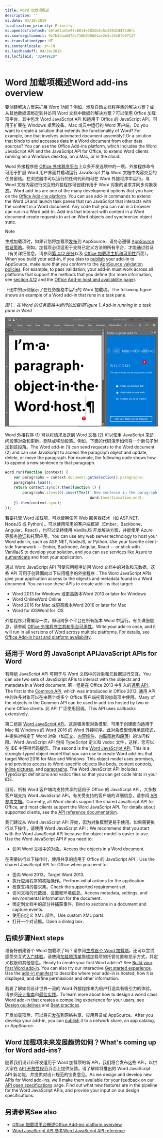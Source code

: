 ```yaml
---
title: Word 加载项概述
description: ''
ms.date: 03/19/2019
localization_priority: Priority
ms.openlocfilehash: b6fa62a41e97c6814e282db4a5c338d2d422d0fc
ms.sourcegitcommit: 9e7b4daa8d76c710b9d9dd4ae2e3c45e8fe07127
ms.translationtype: HT
ms.contentlocale: zh-CN
ms.lasthandoff: 04/24/2019
ms.locfileid: "32449820"
---
```

# <a name="word-add-ins-overview"></a><span data-ttu-id="9d3ef-102">Word 加载项概述</span><span class="sxs-lookup"><span data-stu-id="9d3ef-102">Word add-ins overview</span></span>

<span data-ttu-id="9d3ef-p101">要创建解决方案来扩展 Word 功能？例如，涉及自动文档程序集的解决方案？或从其他数据源绑定到并访问 Word 文档中数据的解决方案？可以使用 Office 加载项平台，其中包含 Word JavaScript API 和适用于 Office 的 JavaScript API，可用于扩展在 Windows 桌面设备、Mac 或云中运行的 Word 客户端。</span><span class="sxs-lookup"><span data-stu-id="9d3ef-p101">Do you want to create a solution that extends the functionality of Word? For example, one that involves automated document assembly? Or a solution that binds to and accesses data in a Word document from other data sources? You can use the Office Add-ins platform, which includes the Word JavaScript API and the JavaScript API for Office, to extend Word clients running on a Windows desktop, on a Mac, or in the cloud.</span></span>

<span data-ttu-id="9d3ef-p102">Word 外接程序是 [Office 外接程序平台](../overview/office-add-ins.md)上众多开发选项中的一项。外接程序命令可用于扩展 Word 用户界面并启动运行 JavaScript 并与 Word 文档中内容交互的任务窗格。在浏览器中可以运行的任何代码均可在 Word 外接程序中运行。与 Word 文档内容进行交互的外接程序可创建作用于 Word 对象的请求并同步对象状态。</span><span class="sxs-lookup"><span data-stu-id="9d3ef-p102">Word add-ins are one of the many development options that you have on the [Office Add-ins platform](../overview/office-add-ins.md). You can use add-in commands to extend the Word UI and launch task panes that run JavaScript that interacts with the content in a Word document. Any code that you can run in a browser can run in a Word add-in. Add-ins that interact with content in a Word document create requests to act on Word objects and synchronize object state.</span></span> 

> [!NOTE]
> <span data-ttu-id="9d3ef-p103">生成加载项时，如果计划将加载项[发布](../publish/publish.md)到 AppSource，请务必遵循 [AppSource 验证策略](/office/dev/store/validation-policies)。例如，加载项必须适用于支持已定义方法的所有平台，才能通过验证（有关详细信息，请参阅[第 4.12 部分](/office/dev/store/validation-policies#4-apps-and-add-ins-behave-predictably)以及 [Office 加载项主机和可用性](../overview/office-add-in-availability.md)页面）。</span><span class="sxs-lookup"><span data-stu-id="9d3ef-p103">When you build your add-in, if you plan to [publish](../publish/publish.md) your add-in to AppSource, make sure that you conform to the [AppSource validation policies](/office/dev/store/validation-policies). For example, to pass validation, your add-in must work across all platforms that support the methods that you define (for more information, see [section 4.12](/office/dev/store/validation-policies#4-apps-and-add-ins-behave-predictably) and the [Office Add-in host and availability page](../overview/office-add-in-availability.md)).</span></span>

<span data-ttu-id="9d3ef-113">下图中的示例展示了在任务窗格中运行的 Word 加载项。</span><span class="sxs-lookup"><span data-stu-id="9d3ef-113">The following figure shows an example of a Word add-in that runs in a task pane.</span></span>

<span data-ttu-id="9d3ef-114">*图 1：在 Word 的任务窗格中运行的加载项*</span><span class="sxs-lookup"><span data-stu-id="9d3ef-114">*Figure 1. Add-in running in a task pane in Word*</span></span>

![在 Word 的任务窗格中运行的外接程序](../images/word-add-in-show-host-client.png)

<span data-ttu-id="9d3ef-p104">Word 外接程序 (1) 可以将请求发送到 Word 文档 (2) 可以使用 JavaScript 来访问段落对象和更新、删除或移动段落。例如，下面的代码演示如何将一个新句子附加到该段落。</span><span class="sxs-lookup"><span data-stu-id="9d3ef-p104">The Word add-in (1) can send requests to the Word document (2) and can use JavaScript to access the paragraph object and update, delete, or move the paragraph. For example, the following code shows how to append a new sentence to that paragraph.</span></span>

```js
Word.run(function (context) {
    var paragraphs = context.document.getSelection().paragraphs;
    paragraphs.load();
    return context.sync().then(function () {
        paragraphs.items[0].insertText(' New sentence in the paragraph.',
                                       Word.InsertLocation.end);
    }).then(context.sync);
});

```

<span data-ttu-id="9d3ef-p105">若要托管 Word 加载项，可以使用任何 Web 服务器技术（如 ASP.NET、NodeJS 或 Python）。可以使用常用的客户端框架（Ember、Backbone、Angular、React），也可以坚持使用 VanillaJS 开发解决方案，并能使用 Azure 等服务[验证](../develop/use-the-oauth-authorization-framework-in-an-office-add-in.md)和托管应用。</span><span class="sxs-lookup"><span data-stu-id="9d3ef-p105">You can use any web server technology to host your Word add-in, such as ASP.NET, NodeJS, or Python. Use your favorite client-side framework -- Ember, Backbone, Angular, React -- or stick with VanillaJS to develop your solution, and you can use services like Azure to [authenticate](../develop/use-the-oauth-authorization-framework-in-an-office-add-in.md) and host your application.</span></span>

<span data-ttu-id="9d3ef-p106">通过 Word JavaScript API 可使应用程序访问 Word 文档中的对象和元数据。这些 API 可用于创建面向以下应用程序的外接程序：</span><span class="sxs-lookup"><span data-stu-id="9d3ef-p106">The Word JavaScript APIs give your application access to the objects and metadata found in a Word document. You can use these APIs to create add-ins that target:</span></span>

* <span data-ttu-id="9d3ef-122">Word 2013 for Windows 或更高版本</span><span class="sxs-lookup"><span data-stu-id="9d3ef-122">Word 2013 or later for Windows</span></span>
* <span data-ttu-id="9d3ef-123">Word Online</span><span class="sxs-lookup"><span data-stu-id="9d3ef-123">Word Online</span></span>
* <span data-ttu-id="9d3ef-124">Word 2016 for Mac 或更高版本</span><span class="sxs-lookup"><span data-stu-id="9d3ef-124">Word 2016 or later for Mac</span></span>
* <span data-ttu-id="9d3ef-125">Word for iOS</span><span class="sxs-lookup"><span data-stu-id="9d3ef-125">Word for iOS</span></span>

<span data-ttu-id="9d3ef-p107">外接程序只需编写一次，即可跨多个平台在所有版本 Word 中运行。有关详细信息，请参阅 [Office 外接程序主机和平台可用性](../overview/office-add-in-availability.md)。</span><span class="sxs-lookup"><span data-stu-id="9d3ef-p107">Write your add-in once, and it will run in all versions of Word across multiple platforms. For details, see [Office Add-in host and platform availability](../overview/office-add-in-availability.md).</span></span>

## <a name="javascript-apis-for-word"></a><span data-ttu-id="9d3ef-128">适用于 Word 的 JavaScript API</span><span class="sxs-lookup"><span data-stu-id="9d3ef-128">JavaScript APIs for Word</span></span>

<span data-ttu-id="9d3ef-129">有两组 JavaScript API 可用于与 Word 文档中的对象和元数据进行交互。</span><span class="sxs-lookup"><span data-stu-id="9d3ef-129">You can use two sets of JavaScript APIs to interact with the objects and metadata in a Word document.</span></span> <span data-ttu-id="9d3ef-130">第一组是在 Office 2013 中引入的[通用 API](../reference/javascript-api-for-office.md)。</span><span class="sxs-lookup"><span data-stu-id="9d3ef-130">The first is the [Common API](../reference/javascript-api-for-office.md), which was introduced in Office 2013.</span></span> <span data-ttu-id="9d3ef-131">通用 API 中的许多对象可以在由两个或多个 Office 客户端托管的加载项中使用。</span><span class="sxs-lookup"><span data-stu-id="9d3ef-131">Many of the objects in the Common API can be used in add-ins hosted by two or more Office clients.</span></span> <span data-ttu-id="9d3ef-132">此 API 广泛使用回调。</span><span class="sxs-lookup"><span data-stu-id="9d3ef-132">This API uses callbacks extensively.</span></span>

<span data-ttu-id="9d3ef-p109">第二组是 [Word JavaScript API](../reference/overview/word-add-ins-reference-overview.md)。这是强类型对象模型，可用于创建面向适用于 Mac 和 Windows 的 Word 2016 的 Word 外接程序。此对象模型使用承诺模式，并提供对特定于 Word 对象（如[正文](/javascript/api/word/word.body)、[内容控件](/javascript/api/word/word.contentcontrol)、[内联图片](/javascript/api/word/word.inlinepicture)和[段落](/javascript/api/word/word.paragraph)）的访问权限。Word JavaScript API 包括 TypeScript 定义和 vsdoc 文件，这样，您可以在 IDE 中获得代码提示。</span><span class="sxs-lookup"><span data-stu-id="9d3ef-p109">The second is the [Word JavaScript API](../reference/overview/word-add-ins-reference-overview.md). This is a strongly-typed object model that you can use to create Word add-ins that target Word 2016 for Mac and Windows. This object model uses promises, and provides access to Word-specific objects like [body](/javascript/api/word/word.body), [content controls](/javascript/api/word/word.contentcontrol), [inline pictures](/javascript/api/word/word.inlinepicture), and [paragraphs](/javascript/api/word/word.paragraph). The Word JavaScript API includes TypeScript definitions and vsdoc files so that you can get code hints in your IDE.</span></span>

<span data-ttu-id="9d3ef-p110">目前，所有 Word 客户端均支持共享的适用于 Office 的 JavaScript API，大多数客户端支持 Word JavaScript API。有关受支持的客户端的详细信息，请参阅 [API 参考文档](/office/dev/add-ins/reference/javascript-api-for-office?product=word)。</span><span class="sxs-lookup"><span data-stu-id="9d3ef-p110">Currently, all Word clients support the shared JavaScript API for Office, and most clients support the Word JavaScript API. For details about supported clients, see the [API reference documentation](/office/dev/add-ins/reference/javascript-api-for-office?product=word).</span></span>

<span data-ttu-id="9d3ef-p111">我们建议从 Word JavaScript API 开始，因为对象模型更易于使用。如果需要执行以下操作，请使用 Word JavaScript API：</span><span class="sxs-lookup"><span data-stu-id="9d3ef-p111">We recommend that you start with the Word JavaScript API because the object model is easier to use. Use the Word JavaScript API if you need to:</span></span>

* <span data-ttu-id="9d3ef-141">访问 Word 文档中的对象。</span><span class="sxs-lookup"><span data-stu-id="9d3ef-141">Access the objects in a Word document.</span></span>

<span data-ttu-id="9d3ef-142">在需要执行以下操作时，使用共享的适用于 Office 的 JavaScript API：</span><span class="sxs-lookup"><span data-stu-id="9d3ef-142">Use the shared JavaScript API for Office when you need to:</span></span>

* <span data-ttu-id="9d3ef-143">面向 Word 2013。</span><span class="sxs-lookup"><span data-stu-id="9d3ef-143">Target Word 2013.</span></span>
* <span data-ttu-id="9d3ef-144">执行应用程序的初始操作。</span><span class="sxs-lookup"><span data-stu-id="9d3ef-144">Perform initial actions for the application.</span></span>
* <span data-ttu-id="9d3ef-145">检查支持的要求集。</span><span class="sxs-lookup"><span data-stu-id="9d3ef-145">Check the supported requirement set.</span></span>
* <span data-ttu-id="9d3ef-146">访问文档的元数据、设置和环境信息。</span><span class="sxs-lookup"><span data-stu-id="9d3ef-146">Access metadata, settings, and environmental information for the document.</span></span>
* <span data-ttu-id="9d3ef-147">绑定到文档中的部分并捕获事件。</span><span class="sxs-lookup"><span data-stu-id="9d3ef-147">Bind to sections in a document and capture events.</span></span>
* <span data-ttu-id="9d3ef-148">使用自定义 XML 部件。</span><span class="sxs-lookup"><span data-stu-id="9d3ef-148">Use custom XML parts.</span></span>
* <span data-ttu-id="9d3ef-149">打开一个对话框。</span><span class="sxs-lookup"><span data-stu-id="9d3ef-149">Open a dialog box.</span></span>

## <a name="next-steps"></a><span data-ttu-id="9d3ef-150">后续步骤</span><span class="sxs-lookup"><span data-stu-id="9d3ef-150">Next steps</span></span>

<span data-ttu-id="9d3ef-p112">准备好创建首个 Word 加载项了吗？请参阅[生成首个 Word 加载项](word-add-ins.md)。还可以尝试感受交互式[入门体验](/office/dev/add-ins/?product=Word)。请使用[加载项清单](../develop/add-in-manifests.md)描述加载项的托管位置和显示方式，并定义权限和其他信息。</span><span class="sxs-lookup"><span data-stu-id="9d3ef-p112">Ready to create your first Word add-in? See [Build your first Word add-in](word-add-ins.md). You can also try our interactive [Get started experience](/office/dev/add-ins/?product=Word). Use the [add-in manifest](../develop/add-in-manifests.md) to describe where your add-in is hosted, how it is displayed, and define permissions and other information.</span></span>

<span data-ttu-id="9d3ef-155">若要了解如何设计世界一流的 Word 外接程序来为用户打造具有吸引力的体验，请参阅[设计指南](../design/add-in-design.md)和[最佳实践](../concepts/add-in-development-best-practices.md)。</span><span class="sxs-lookup"><span data-stu-id="9d3ef-155">To learn more about how to design a world class Word add-in that creates a compelling experience for your users, see [Design guidelines](../design/add-in-design.md) and [Best practices](../concepts/add-in-development-best-practices.md).</span></span>

<span data-ttu-id="9d3ef-156">开发加载项后，可以将它[发布](../publish/publish.md)到网络共享、应用目录或 AppSource。</span><span class="sxs-lookup"><span data-stu-id="9d3ef-156">After you develop your add-in, you can [publish](../publish/publish.md) it to a network share, an app catalog, or AppSource.</span></span>

## <a name="whats-coming-up-for-word-add-ins"></a><span data-ttu-id="9d3ef-157">Word 加载项未来发展趋势如何？</span><span class="sxs-lookup"><span data-stu-id="9d3ef-157">What's coming up for Word add-ins?</span></span>

<span data-ttu-id="9d3ef-p113">随着我们设计和开发适用于 Word 加载项的新 API，我们将会发布这些 API，以供大家在 [API 开放性规范](/office/dev/add-ins/reference/openspec)页面上提供反馈。请了解即将推出的 Word JavaScript API 新功能，并提供对设计规范的宝贵意见。</span><span class="sxs-lookup"><span data-stu-id="9d3ef-p113">As we design and develop new APIs for Word add-ins, we'll make them available for your feedback on our [API open specifications](/office/dev/add-ins/reference/openspec) page. Find out what new features are in the pipeline for the Word JavaScript APIs, and provide your input on our design specifications.</span></span>

## <a name="see-also"></a><span data-ttu-id="9d3ef-160">另请参阅</span><span class="sxs-lookup"><span data-stu-id="9d3ef-160">See also</span></span>

* [<span data-ttu-id="9d3ef-161">Office 加载项平台概述</span><span class="sxs-lookup"><span data-stu-id="9d3ef-161">Office Add-ins platform overview</span></span>](../overview/office-add-ins.md)
* [<span data-ttu-id="9d3ef-162">Word JavaScript API 参考</span><span class="sxs-lookup"><span data-stu-id="9d3ef-162">Word JavaScript API reference</span></span>](/office/dev/add-ins/reference/overview/word-add-ins-reference-overview)
